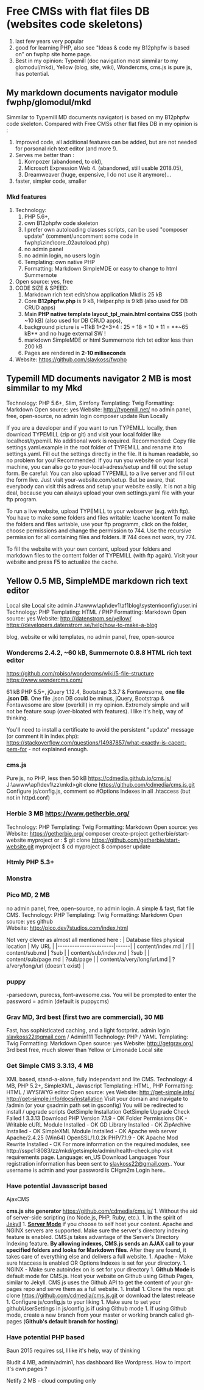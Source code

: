 # Free CMSs with flat files DB (websites code skeletons)
1. last few years very popular
2. good for learning PHP, also see "Ideas & code my B12phpfw is based on" on fwphp site home page.
4. Best in my opinion: Typemill (doc navigation most simmilar to my glomodul/mkd),  Yellow (blog, site, wiki), Wondercms, cms.js is pure js, has potential.

## My markdown documents navigator module **fwphp/glomodul/mkd**
Simmilar to Typemill MD documents navigator) is based on my B12phpfw code skeleton. 
Compared with Free CMSs other flat files DB in my opinion is :
1. Improved code, all additional features can be added, but are not needed for porsonal rich text editor (and more !). 
2. Serves me better than :
    1. Kompozer (abandoned, to old), 
    2. Microsoft Expression Web 4. (abandoned, still usable 2018.05), 
    3. Dreamweaver (huge, expensive, I do not use it anymore)...
2. faster, simpler code, smaller

### Mkd features
1. Technology: 
    1. PHP 5.6+, 
    2. own B12phpfw code skeleton  
    3. I prefer own autoloading classes scripts, can be used "composer update" (comment/uncomment some code in fwphp\zinc\core\_02autoload.php)
    4. no admin panel
    5. no admin login, no users login
    6. Templating: own native PHP   
    7. Formatting: Markdown  SimpleMDE or easy to change to html Summernote
2. Open source: yes, free
3. CODE SIZE & SPEED: 
    1. Markdown rich text edit/show application Mkd is 25 kB
    2. Core **B12phpfw.php** is 9 kB, Helper.php is 9 kB  (also used for DB CRUD apps) 
    3. Main **PHP native template layout_tpl_main.html contains CSS**  (both ~10 kB)  (also used for DB CRUD apps),
    4. background picture is ~11kB
    1+2+3+4 :    25 + 18 + 10 + 11 = **~65 kB**   and  no huge external SW !
    5. markdown SimpleMDE or html Summernote rich txt editor less than 200 kB
    6. Pages are rendered in **2-10 miliseconds**
4. Website:  https://github.com/slavkoss/fwphp   



## Typemill MD documents navigator 2 MB is most simmilar to my Mkd

Technology: PHP 5.6+, Slim, Simfony    Templating: Twig   Formatting: Markdown   Open source: yes
Website: http://typemill.net/    no admin panel, free, open-source, no admin login
composer update
Run Locally

If you are a developer and if you want to run TYPEMILL locally, then download TYPEMILL (zip or git) and visit your local folder like localhost/typemill. No additional work is required.
    Recommended: Copy file settings.yaml.example in the root folder of TYPEMILL
    and rename it to settings.yaml. Fill out the settings directly in the file. It is human readable, so no problem for you!
    Recommended: If you run you website on your local machine, you can also go to your-local-adress/setup and fill out the setup form.
    Be careful: You can also upload TYPEMILL to a live server and fill out the form live. Just visit your-website.com/setup. But be aware, that everybody can visit this adress and setup your website easily. It is not a big deal, because you can always upload your own settings.yaml file with your ftp program.

To run a live website, upload TYPEMILL to your webserver (e.g. with ftp). You have to make some folders and files writable:
    \cache
    \content
To make the folders and files writable, use your ftp programm, click on the folder, choose permissions and change the permission to 744. Use the recursive permission for all containing files and folders. If 744 does not work, try 774.

To fill the website with your own content, upload your folders and markdown files to the content folder of TYPEMILL (with ftp again). Visit your website and press F5 to actualize the cache.


## Yellow 0.5 MB, SimpleMDE markdown rich text editor

Local site     Local site admin   J:\awww\apl\dev1\af1blog\system\config\user.ini
Technology: PHP    Templating: HTML / PHP    Formatting: Markdown   Open source: yes
Website: http://datenstrom.se/yellow/   https://developers.datenstrom.se/help/how-to-make-a-blog

blog, website or wiki templates, no admin panel, free, open-source


### Wondercms 2.4.2, ~60 kB, Summernote  0.8.8 HTML rich text editor

https://github.com/robiso/wondercms/wiki/5-file-structure   https://www.wondercms.com/

61 kB PHP 5.5+, jQuery 1.12.4, Bootstrap 3.3.7 & Fontawesome, **one file .json DB**.
One file .json DB could be minus, jQuery, Bootstrap & Fontawesome are slow (overkill) in my opinion.
Extremely simple and will not be  feature soup  (over-bloated with features). I like it's help, way of thinking.

You'll need to install a certificate to avoid the persistent "update" message (or comment it in index.php):
https://stackoverflow.com/questions/14987857/what-exactly-is-cacert-pem-for  - not explained enough.


### cms.js  
Pure js, no PHP, less then 50 kB  https://cdmedia.github.io/cms.js/ 
J:\awww\apl\dev1\zz\mkd>git clone https://github.com/cdmedia/cms.js.git
Configure js/config.js, comment so #Options Indexes in all .htaccess (but not in httpd.conf)


### Herbie 3 MB   https://www.getherbie.org/
Technology: PHP    Templating: Twig   Formatting: Markdown   Open source: yes
Website: https://getherbie.org/
composer create-project getherbie/start-website myproject
or :
$ git clone https://github.com/getherbie/start-website.git myproject
$ cd myproject
$ composer update

### Htmly  PHP 5.3+   

### Monstra


### Pico MD, 2 MB

no admin panel, free, open-source, no admin login. A simple & fast, flat file CMS.
Technology: PHP    Templating: Twig     Formatting: Markdown      Open source: yes github    
Website: http://pico.dev7studios.com/index.html

Not very clever as almost all mentioned here :
| Database files physical location	| My URL | 
|-----------------------|------| 
| content/index.md	| / | 
| content/sub.md	|  ?sub | 
| content/sub/index.md	| ?sub | 
| content/sub/page.md	| ?sub/page | 
| content/a/very/long/url.md	| ?a/very/long/url (doesn't exist) | 


### puppy
-parsedown, purecss, font-awesome.css. You will be prompted to enter the password = admin (default is puppycms) 




### Grav MD, 3rd best (first two are commercial), 30 MB

Fast, has sophisticated caching, and a light footprint.
admin login slavkoss22@gmail.com / Admin111
Technology: PHP / YAML Templating: Twig Formatting: Markdown
Open source: yes
Website: http://getgrav.org/
3rd best free, much slower than Yellow or Limonade Local site


### Get Simple CMS 3.3.13, 4 MB

XML based, stand-a-alone, fully independant and lite CMS.
Technology: 4 MB, PHP 5.2+, SimpleXML, Javascript
Templating: HTML, PHP    Formatting: HTML / WYSIWYG editor    Open source: yes
Website: http://get-simple.info/    http://get-simple.info/docs/installation
    Visit your domain and navigate to /admin (or your gsadmin path set in gsconfig)
    You will be redirected to install / upgrade scripts
GetSimple Installation
GetSimple Upgrade Check Failed ! 3.3.13
Download
PHP Version 7.1.9 - OK     Folder Permissions OK - Writable     cURL Module Installed - OK   GD Library Installed - OK
ZipArchive Installed - OK   SimpleXML Module Installed - OK
Apache web server Apache/2.4.25 (Win64) OpenSSL/1.0.2k PHP/7.1.9 - OK    Apache Mod Rewrite Installed - OK
For more information on the required modules, see http://sspc1:8083/zz/mkd/getsimple/admin/health-check.php
visit requirements page.
Language: en_US Download Languages
Your registration information has been sent to slavkoss22@gmail.com.. Your username is admin and your password is CHgm2m
Login here..



### Have potential Javasscript based

AjaxCMS

**cms.js  site generator** https://github.com/cdmedia/cms.js/
      1. Without the aid of server-side scripting (no Node.js, PHP, Ruby, etc.).
      1. In the spirit of [Jekyll]( https://github.com/jekyll/jekyll )
      1. [**Server Mode**]( https://github.com/cdmedia/cms.js/wiki/Server-Support-&-Setup ) if you choose to self host your content. Apache and NGINX servers are supported. Make sure the server's directory indexing feature is enabled. CMS.js takes advantage of the Server's Directory Indexing feature. **By allowing indexes, CMS.js sends an AJAX call to your specified folders and looks for Markdown files**. After they are found, it takes care of everything else and delivers a full website.
      1. Apache - Make sure htaccess is enabled OR Options Indexes is set for your directory.
      1. NGINX - Make sure autoindex on is set for your directory
      1. **Github Mode** is default mode for CMS.js. Host your website on Github using Github Pages, similar to Jekyll. CMS.js uses the Github API to get the content of your gh-pages repo and serve them as a full website.
      1. Install
         1. Clone the repo: git clone https://github.com/cdmedia/cms.js.git
            or download the latest release
         1. Configure js/config.js to your liking
         1. Make sure to set your githubUserSettings in js/config.js if using Github mode
         1. If using Github mode, create a new branch from your master or working branch called gh-pages (**Github's default branch for hosting**)

### Have potential PHP based

Baun 2015 requires ssl, I like it's help, way of thinking

Bludit 4 MB, admin/admin1, has dashboard like Wordpress.   How to import it's own pages ?

Netify 2 MB - cloud computing only
